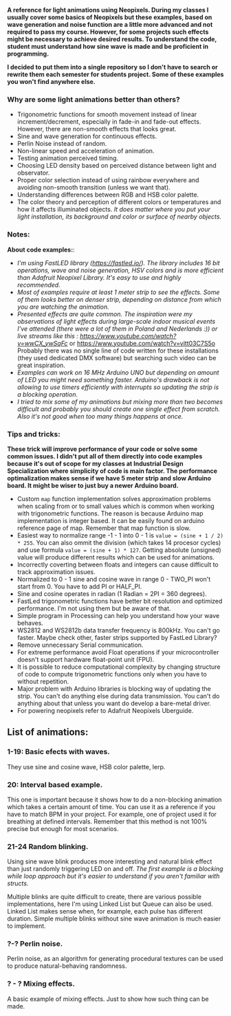 **A reference for light animations using Neopixels. During my classes I usually cover some basics of Neopixels but these examples, based on wave generation and noise function are a little more advanced and not required to pass my course. However, for some projects such effects might be necessary to achieve desired results. To understand the code, student must understand how sine wave is made and be proficient in programming.**

**I decided to put them into a single repository so I don't have to search or rewrite them each semester for students project. Some of these examples you won't find anywhere else.**

### Why are some light animations better than others?
- Trigonometric functions for smooth movement instead of linear increment/decrement, especially in fade-in and fade-out effects. However, there are non-smooth effects that looks great.
- Sine and wave generation for continuous effects.
- Perlin Noise instead of random.
- Non-linear speed and acceleration of animation. 
- Testing animation perceived timing.
- Choosing LED density based on perceived distance between light and observator.
- Proper color selection instead of using rainbow everywhere and avoiding non-smooth transition (unless we want that).
- Understanding differences between RGB and HSB color palette.
- The color theory and perception of different colors or temperatures and how it affects illuminated objects. *It does matter where you put your light installation, its background and color or surface of nearby objects.*

### Notes:
**About code examples:**:
- *I'm using FastLED library (https://fastled.io/). The library includes 16 bit operations, wave and noise generation, HSV colors and is more efficient than Adafruit Neopixel Library. It's easy to use and highly recommended.*
- *Most of examples require at least 1 meter strip to see the effects. Some of them looks better on denser strip, depending on distance from which you are watching the animation.*
- *Presented effects are quite common. The inspiration were my observations of light effects during large-scale indoor musical events I've attended (there were a lot of them in Poland and Nederlands :)) or live streams like this : https://www.youtube.com/watch?v=wwCX_ywSqFc* or https://www.youtube.com/watch?v=vitt03C7S5o Probably there was no single line of code written for these installations (they used dedicated DMX software) but searching such video can be great inspiration.
- *Examples can work on 16 MHz Arduino UNO but depending on amount of LED you might need something faster. Arduino's drawback is not allowing to use timers efficiently with interrupts so updating the strip is a blocking operation.*
- *I tried to mix some of my animations but mixing more than two becomes difficult and probably you should create one single effect from scratch. Also it's not good when too many things happens at once.*

### Tips and tricks:
**These trick will improve performance of your code or solve some common issues. I didn't put all of them directly into code examples because it's out of scope for my classes at Industrial Design Specialization where simplicity of code is main factor. The performance optimalization makes sense if we have 5 meter strip and slow Arduino board. It might be wiser to just buy a newer Arduino board.**
- Custom `map` function implementation solves approximation problems when scaling from or to small values which is common when working with trigonometric functions. The reason is because Arduino map implementation is integer based. It can be easily found on arduino reference page of map. Remember that map function is slow.
- Easiest way to normalize range -1 - 1 into 0 - 1 is `value = (sine + 1 / 2) * 255`. You can also ommit the division (which takes 14 procesor cycles) and use formula `value = (sine + 1) * 127`. Getting absolute (unsigned) value will produce different results which can be used for animations.
- Incorrectly coverting between floats and integers can cause difficult to track approximation issues.
- Normalized to 0 - 1 sine and cosine wave in range 0 - TWO_PI won't start from 0. You have to add PI or HALF_PI.
- Sine and cosine operates in radian (1 Radian = 2PI = 360 degrees).
- FastLed trigonometric functions have better bit resolution and optimized performance. I'm not using them but be aware of that.
- Simple program in Processing can help you understand how your wave behaves.
- WS2812 and WS2812b data transfer frequency is 800kHz. You can't go faster. Maybe check other, faster strips supported by FastLed Library?
- Remove unnecessary Serial communication.
- For extreme performance avoid Float operations if your microcontroller doesn't support hardware float-point unit (FPU).
- It is possible to reduce computational complexity by changing structure of code to compute trigonometric functions only when you have to without repetition.
- Major problem with Arduino libraries is blocking way of updating the strip. You can't do anything else during data transmission. You can't do anything about that unless you want do develop a bare-metal driver.
- For powering neopixels refer to Adafruit Neopixels Uberguide.

## List of animations:

### 1-19: Basic efects with waves.
They use sine and cosine wave, HSB color palette, lerp. 

### 20: Interval based example.
This one is important because it shows how to do a non-blocking animation which takes a certain amount of time. You can use it as a reference if you have to match BPM in your project. For example, one of project used it for breathing at defined intervals. Remember that this method is not 100% precise but enough for most scenarios.

### 21-24 Random blinking.
Using sine wave blink produces more interesting and natural blink effect than just randomly triggering LED on and off. *The first example is a blocking while loop approach but it's easier to understand if you aren't familiar with structs.*

Multiple blinks are quite difficult to create, there are various possible implementations, here I'm using Linked List but Queue can also be used. Linked List makes sense when, for example, each pulse has different duration. Simple multiple blinks without sine wave animation is much easier to implement.

### ?-? Perlin noise.
Perlin noise, as an algorithm for generating procedural textures can be used to produce natural-behaving randomness.

### ? - ? Mixing effects.
A basic example of mixing effects. Just to show how such thing can be made. 

<!--
## List of animations:

### Sine wave - Number 0 - 10:
Examples introduce basics of creating color effects with sine waves.


## List of animations:
### Sine wave:
X- **Basic HSB linear rainbow**  for someone who has never seen FastLed library.
X- **Basic HSB rainbow from sine wave** to compare two different kind of rainbows.
X- **White wave fade in and out.**
X- **One color with white sweep**
- **Wave padding** increase or decrease the break between high peaks
?- **HSB rainbow with bloom effect** one sine is controlling hue, another one controls the brightness (opposite direction).
X **Back and forth movement of sine**, moving with another sine.
? **Back and forth movement of sine but slightly moving forward.**
X **Shrink and grow** of single amplitude, centered.
- **Shrink and grow** of moving sine wave.
- **Shrink and grow from wave peak**
- **Shrink and grow from wave peak fragmented** You can define your own amount of pulses or disable movement.
- **Shrink and grow from wave peak fragmented with padding**
- **Snail-like movement**, similar to shrink and grow but moves from tail to head.
X- **Sine wave with linear interpolation between two colours.**
X- **Phase shift with linear interpolation**, switching between two colors at opposite sine wave amplitudes.
- **Scanner effect with sine.**
- **Square wave from sine wave recursion** to generate smooth edges.
X **Fragmented fade-in and fade-out**, instead of fading in and out whole strip it does it fragment by fragment.
- **Sine fading away from center** ????? phase shift na całym

X- fragmented with different phases
- fragmented with sine

single grow to half and then rapid fill

### Perlin noise and random:
- **Random blink** instead of just blinking a randomly chosen LED it creates a single sine pulse gradually fading in and out. To achieve different results you can change its phase, so it can start from peak.
- **Random blink with random spread**, some blinks will appear larger and brighter than others.
- **Random blink and move**, fade in, move, fade out.
- **Random blink triplet** blinks three times with slight movement.
- **Noise liquid**
- **Rust**, it's similar to liquid but it's inversed.
- **Noise movement**
- **Noise movement back and forth**
- **Noise movement with intervals**
- **Double Noise** makes additional bloom effect.
- **Triple noise** bloom and back and forth
- **Noise outer space**, moves from middle toward sides.
- **Noise outer space with intervals**.
- **Different pulses, different speed**

### Mixed effects:
- **Slow and fast fade in of lines**


### Fit into BPM:


---------
*TODO: I should rearrange my sketches and give them proper names.*

- fraction of line (recurrency?), rust, sweep, inversed knightrider, lerp-phase-shift

**Continuous wave:**
- Sine wave basic.
- Sine wave back and forth
- Sine wave with lerp
- Sine wave phase shift with lerp
- Sine wave spread (frequency change)
- Sine wave shrink and grow
- Square wave
- Square wave changing duty cycle
- Square wave via sum of sine waves (for smooth edges).
- Arctan.
- "Knightrider"
- "Snail"
- Sawtooth wave through simple increment.


**Noise and random:**
- Random blink
- Random blink with random spread
- Noise liquid
- Noise outer space
- Rust

**Mixed effects:**
- Sweep: changes the color of noise animation without altering the brightness.
- Scanner: a simple phased overlay.
-->